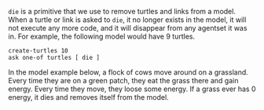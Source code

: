 `die` is a primitive that we use to remove turtles and links from a model. When a turtle or link is asked to `die`, it no longer exists in the model, it will not execute any more code, and it will disappear from any agentset it was in. For example, the following model would have 9 turtles.



```
create-turtles 10
ask one-of turtles [ die ]
```



In the model example below, a flock of cows move around on a grassland. Every time they are on a green patch, they eat the grass there and gain energy. Every time they move, they loose some energy. If a grass ever has 0 energy, it dies and removes itself from the model. 

